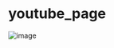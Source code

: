 # youtube_page
![image](https://github.com/samiksha-kumari/youtube_page/assets/45047886/9afa2813-62cc-4742-b3bf-4ba01b1616a6)
